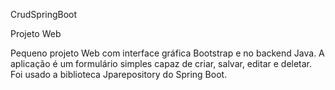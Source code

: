 CrudSpringBoot

Projeto Web

Pequeno projeto Web com interface gráfica Bootstrap e no backend Java. A aplicação é um formulário simples capaz de criar, salvar, editar e deletar. Foi usado a biblioteca Jparepository do Spring Boot.

